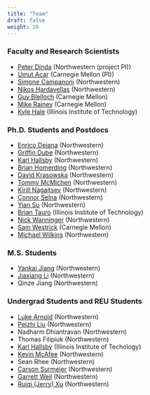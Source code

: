 ```yaml
---
title: "Team"
draft: false
weight: 20
---
```


### Faculty and Research Scientists

- [Peter Dinda](http://pdinda.org/) (Northwestern (project PI))
- [Umut Acar](https://www.umut-acar.org/) (Carnegie Mellon (PI))
- [Simone Campanoni](https://users.cs.northwestern.edu/~simonec/) (Northwestern)
- [Nikos Hardavellas](https://users.cs.northwestern.edu/~hardav/) (Northwestern)
- [Guy Blelloch](https://www.cs.cmu.edu/~guyb/) (Carnegie Mellon)
- [Mike Rainey]( https://www.andrew.cmu.edu/user/mrainey/) (Carnegie
  Mellon)
- [Kyle Hale](https://halek.co/) (Illinois Institute of Technology)

### Ph.D. Students and Postdocs

- [Enrico Deiana](https://www.deiana.org/) (Northwestern)
- [Griffin Dube](https://gadube.github.io/) (Northwestern)
- [Karl Hallsby](https://karl.hallsby.com/) (Northwestern)
- [Brian Homerding](https://www.linkedin.com/in/brian-homerding)
(Northwestern)
- [David Krasowska](https://www.linkedin.com/in/davidkrasowska) (Northwestern)
- [Tommy McMichen](https://mcmichen.cc/) (Northwestern)
- [Kirill Nagaitsev](https://github.com/knagaitsev) (Northwestern)
-
  [Connor Selna](https://www.linkedin.com/in/connor-selna?original_referer=https%3A%2F%2Fwww.google.com%2F) (Northwestern)
- [Yian Su](https://yiansu.com/) (Northwestern)
- [Brian Tauro](https://www.btauro.com/) (Illinois Institute of Technology)
- [Nick Wanninger](https://nickw.io/) (Northwestern)
- [Sam Westrick](https://www.cs.cmu.edu/~swestric/) (Carnegie Mellon)
- [Michael Wilkins](https://mjwilkins.org)
(Northwestern)

### M.S. Students
- [Yankai Jiang](https://lukejyk.github.io/) (Northwestern)
- [Jiaxiang Li](https://www.linkedin.com/in/jiaxiang-li-254666231/) (Northwestern)
- Qinze Jiang (Northwestern)
### Undergrad Students and REU Students
- [Luke Arnold](https://www.linkedin.com/in/luke-michael-arnold/)
(Northwestern)
- [Peizhi Liu](https://www.linkedin.com/in/peizhiliu/) (Northwestern)
- Nadharm Dhiantravan (Northwestern)
- Thomas Filipiuk (Northwestern)
- [Karl Hallsby](https://karl.hallsby.com/) (Illinois Institute of Techology)
- [Kevin McAfee](https://www.linkedin.com/in/kevinmcafee/)
(Northwestern)
- Sean Rhee (Northwestern)
- [Carson Surmeier](https://about.surmeier.us) (Northwestern)
- [Garrett Weil](https://www.linkedin.com/in/garrettweil/)  (Northwestern)
- [Ruiqi (Jerry) Xu](https://www.linkedin.com/in/jerry-xu-ruiqi/) (Northwestern)
